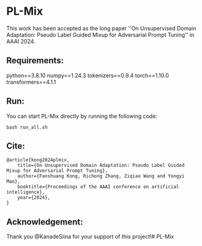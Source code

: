 # PL-Mix

This work has been accepted as the long paper ''On Unsupervised Domain Adaptation: Pseudo Label Guided Mixup for Adversarial Prompt Tuning'' in AAAI 2024.

## Requirements:

python==3.8.10
numpy==1.24.3
tokenizers==0.9.4
torch==1.10.0
transformers==4.1.1

## Run:

You can start PL-Mix directly by running the following code:

```
bash run_all.sh
```

## Cite:

```
@article{kong2024plmix,
	title={On Unsupervised Domain Adaptation: Pseudo Label Guided Mixup for Adversarial Prompt Tuning},
	author={Fanshuang Kong, Richong Zhang, Ziqiao Wang and Yongyi Mao},
	booktitle={Proceedings of the AAAI conference on artificial intelligence},
	year={2024},
}
```

## Acknowledgement:

Thank you @KanadeSiina for your support of this project!# PL-Mix
